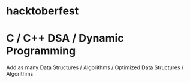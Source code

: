 # hacktoberfest
# C / C++ DSA / Dynamic Programming 
Add as many Data Structures / Algorithms / Optimized Data Structures / Algorithms
